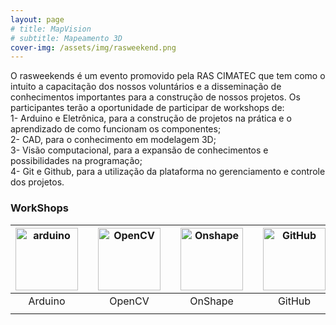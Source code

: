 ```yaml
---
layout: page
# title: MapVision
# subtitle: Mapeamento 3D
cover-img: /assets/img/rasweekend.png
---
```


O rasweekends é um evento promovido pela RAS CIMATEC que tem como o intuito a capacitação dos nossos voluntários e a disseminação de conhecimentos importantes para a construção de nossos projetos. Os participantes terão a oportunidade de participar de workshops de: <br>
1- Arduino e Eletrônica,  para a construção de projetos na prática e o aprendizado de como funcionam os componentes; <br>
2- CAD, para o conhecimento em modelagem 3D; <br>
3- Visão computacional, para a expansão de conhecimentos e possibilidades na  programação; <br>
4- Git e Github, para a utilização da plataforma no gerenciamento e controle dos projetos.


### WorkShops

<div class="row">
  <div class=" col-xl-auto offset-xl-0 col-lg-4 offset-lg-0">
    <div class="mobile-side-scroller">
      <table class="table-borderless highlight">
        <thead>
          <tr>
            <th><center><img src="{{ 'assets/img/wk/logo_arduino.png' | relative_url }}" width="100" alt="arduino" class="img-fluid" /></center></th>
            <th></th>
            <th><center><img src="{{ 'assets/img/wk/logo_opencv.png' | relative_url }}" width="100" alt="OpenCV" class="img-fluid"/></center></th>
            <th></th>
            <th><center><img src="{{ 'assets/img/wk/logo_onshape.png' | relative_url }}" width="100" alt="Onshape" class="img-fluid rounded-circle" /></center></th>
            <th></th>
            <th><center><img src="{{ 'assets/img/wk/logo_github.png' | relative_url }}" width="100" alt="GitHub" class="img-fluid rounded-circle"/></center></th>
            <th></th>
            <th><center><img src="{{ 'assets/img/wk/logo_ele.jpg' | relative_url }}" width="100" alt="GitHub" class="img-fluid rounded-circle"/></center></th>
          </tr>
        </thead>
        <tbody>
          <tr class="font-weight-bolder" style="text-align: center margin-top: 0">
            <td width="20%"><center>Arduino</center></td>
            <td></td>
            <td width="20%"><center>OpenCV</center></td>
            <td></td>
            <td width="20%"><center>OnShape</center></td>
            <td></td>
            <td width="20%"><center>GitHub</center></td>
            <td></td>
            <td width="20%"><center>Eletrônica</center></td>
          </tr>
          <tr style="text-align: center" >
<td style="vertical-align: top"><small><center></center></small></td>
            <td></td>
            <td style="vertical-align: top"><small><center></center></small></td>
            <td></td>
            <td style="vertical-align: top"><small><center></center></small></td>
            <td></td>
            <td style="vertical-align: top"><small><center></center></small></td>
          </tr>
        </tbody>
      </table>
    </div>
  </div>
</div>

